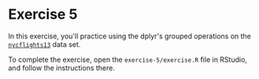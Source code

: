 # Exercise 5
In this exercise, you'll practice using the dplyr's grouped operations on the [`nycflights13`](https://cran.r-project.org/web/packages/nycflights13/index.html) data set.

To complete the exercise, open the `exercise-5/exercise.R` file in RStudio, and follow the instructions there.
